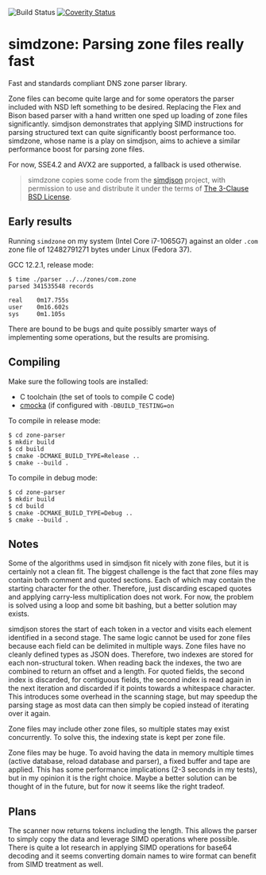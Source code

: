 ![Build Status](https://github.com/NLnetLabs/simdzone/actions/workflows/build-test.yml/badge.svg)
[![Coverity Status](https://scan.coverity.com/projects/27509/badge.svg)](https://scan.coverity.com/projects/nlnetlabs-simdzone)

simdzone: Parsing zone files really fast
========================================

Fast and standards compliant DNS zone parser library.

Zone files can become quite large and for some operators the parser included
with NSD left something to be desired. Replacing the Flex and Bison based
parser with a hand written one sped up loading of zone files significantly.
simdjson demonstrates that applying SIMD instructions for parsing structured
text can quite significantly boost performance too. simdzone, whose name is a
play on simdjson, aims to achieve a similar performance boost for parsing zone
files.

For now, SSE4.2 and AVX2 are supported, a fallback is used otherwise.

> simdzone copies some code from the [simdjson][1] project, with permission to
> use and distribute it under the terms of [The 3-Clause BSD License][2].

[1]: https://github.com/simdjson/simdjson
[2]: https://opensource.org/license/bsd-3-clause/

## Early results
Running `simdzone` on my system (Intel Core i7-1065G7) against an older
`.com` zone file of 12482791271 bytes under Linux (Fedora 37).

GCC 12.2.1, release mode:
```
$ time ./parser ../../zones/com.zone
parsed 341535548 records

real    0m17.755s
user    0m16.602s
sys     0m1.105s
```

There are bound to be bugs and quite possibly smarter ways of implementing
some operations, but the results are promising.


## Compiling
Make sure the following tools are installed:
  * C toolchain (the set of tools to compile C code)
  * [cmocka](https://cmocka.org/) (if configured with `-DBUILD_TESTING=on`

To compile in release mode:
```
$ cd zone-parser
$ mkdir build
$ cd build
$ cmake -DCMAKE_BUILD_TYPE=Release ..
$ cmake --build .
```

To compile in debug mode:
```
$ cd zone-parser
$ mkdir build
$ cd build
$ cmake -DCMAKE_BUILD_TYPE=Debug ..
$ cmake --build .
```

## Notes
Some of the algorithms used in simdjson fit nicely with zone files, but it is
certainly not a clean fit. The biggest challenge is the fact that zone files
may contain both comment and quoted sections. Each of which may contain the
starting character for the other. Therefore, just discarding escaped quotes
and applying carry-less multiplication does not work. For now, the problem
is solved using a loop and some bit bashing, but a better solution may exists.

simdjson stores the start of each token in a vector and visits each element
identified in a second stage. The same logic cannot be used for zone files
because each field can be delimited in multiple ways. Zone files have no
cleanly defined types as JSON does. Therefore, two indexes are stored for
each non-structural token. When reading back the indexes, the two are
combined to return an offset and a length. For quoted fields, the second index
is discarded, for contiguous fields, the second index is read again in the
next iteration and discarded if it points towards a whitespace character.
This introduces some overhead in the scanning stage, but may speedup the
parsing stage as most data can then simply be copied instead of iterating
over it again.

Zone files may include other zone files, so multiple states may exist
concurrently. To solve this, the indexing state is kept per zone file.

Zone files may be huge. To avoid having the data in memory multiple times
(active database, reload database and parser), a fixed buffer and tape are
applied. This has some performance implications (2-3 seconds in my tests), but
in my opinion it is the right choice. Maybe a better solution can be thought
of in the future, but for now it seems like the right tradeof.

## Plans
The scanner now returns tokens including the length. This allows the parser
to simply copy the data and leverage SIMD operations where possible. There is
quite a lot research in applying SIMD operations for base64 decoding and it
seems converting domain names to wire format can benefit from SIMD treatment
as well.
